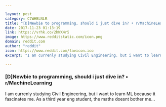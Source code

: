 ```yaml
---

layout: post
category: C7WHBLNLR
title: "[D]Newbie to programming, should i just dive in? • r/MachineLearning"
date: 2017-11-23 01:13:19
link: https://vrhk.co/2hWX4r5
image: https://www.redditstatic.com/icon.png
domain: reddit.com
author: "reddit"
icon: https://www.reddit.com/favicon.ico
excerpt: "I am currenly studying Civil Engineering, but i want to learn ML because it fascinates me. As a third year eng student, the maths doesnt bother me..."

---
```


### [D]Newbie to programming, should i just dive in? • r/MachineLearning

I am currenly studying Civil Engineering, but i want to learn ML because it fascinates me. As a third year eng student, the maths doesnt bother me...